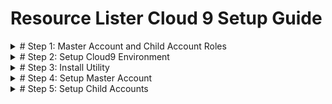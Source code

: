 # Resource Lister Cloud 9 Setup Guide 


<details>
  <summary># Step 1: Master Account and Child Account Roles </summary>

## Step 1: Master Account and Child Account Roles 
To Configure resource-lister you need
 1. Master Account IAM Role ARN 
 2. Child Account Role Name 
You can use existing master /child account setup or create new roles.

**Option 1: Use existing Master /Child Account Setup** 

If you already have AWS Organization setup with Master /Child accounts Roles you can re-use the existing Master Account Role Child Account Roles.  Please note existing Master Account IAM Role should have Cloud9 Permission. You can attach following managed policy to existing Master Account Roles to get Cloud9 permissions.

AWSCloud9EnvironmentMember
ReadOnlyAccess
AWSCloud9User
AWSCloud9SSMInstanceProfile
AWSCloud9Administrator

**Option 2: Create new Master Account /Child Account Roles**

Download the cloudformation template from Github

https://github.com/awslabs/resource-lister/-/blob/main/cfn/master_account_IAM_role.json

Go to Cloudformation and create stack with new resources

<p align="center">
  <img src="../imgs/c9_setup/c9_setup_0.PNG"  title="Utility Interface">

<p align="center">
  <img src="../imgs/c9_setup/c9_setup_0_1.PNG"  title="Utility Interface">

Create Role in Master account by running the cloudformation template 


Enter Stack Name: 
MasterAccountRoleName:  This role will be created in master account. Utility will use this role to assume child account roles

ChildAccountRoleName: Master account role will have permission to assume this role.




<p align="center">
  <img src="../imgs/c9_setup/c9_setup_1.png"  title="Utility Interface">

Keep all other values as default and click Next, Next and submit.

Cloudformation stack will be created. Go to output tab and copy the values

<p align="center">
  <img src="../imgs/c9_setup/c9_setup_2.png"  title="Utility Interface">

</details>

<details>

  <summary># Step 2:  Setup Cloud9 Environment </summary>


## Step 2:  Setup Cloud9 Environment

In this step you will create Cloud9 Environment and Modify the role of Underlying Cloud9 Ec2 instance to use Master Account IAM role. You will also disable the AWS Managed temporary credentials. 

### 2.1	Type in Cloud9 (us-east-1 region) 
<p align="center">
  <img src="../imgs/c9_setup/c9_setup_3.png"  title="Utility Interface">

### 2.2	Create Environment

- Click on Create Environment 
- Enter any "name" for environment like "resourcelister"
- Leave everything default and create environment

<p align="center">
  <img src="../imgs/c9_setup/c9_setup_4.png"  title="Utility Interface">


### 2.3	Once cloud9 environment is created. Click on Environment 

<p align="center">
  <img src="../imgs/c9_setup/c9_setup_5.png"  title="Utility Interface">


###  2.4	Click on EC2 Instance and Manage EC2 Instance

<p align="center">
  <img src="../imgs/c9_setup/c9_setup_6.png"  title="Utility Interface">

###  2.5	Click on Instance --> Action-->Security --> Modify IAM role (If Instance is stopped, Start the instance) 

<p align="center">
  <img src="../imgs/c9_setup/c9_setup_7.png"  title="Utility Interface">



###  2.6 	Modify IAM role : 

Select the Master Account IAM Role (Role created in Step 1 or Existing IAM Role) : 


<p align="center">
  <img src="../imgs/c9_setup/c9_setup_8.png"  title="Utility Interface">


### 2.7	 Disable the AWS Managed temporary credentials
Open Cloud9 Environment got to Setting –Preference->AWS Setting->Credentials and disable the AWS Managed temporary credentials

<p align="center">
  <img src="../imgs/c9_setup/c9_setup_9.png"  title="Utility Interface">


**Cloud9 Setup is completed successfully.**

</details>

<details>

  <summary># Step 3:  Install Utility  </summary>


## Step 3:  Install Utility 

### 3.1 Rune onetime setup from Github

Open new terminal 

<p align="center">
  <img src="../imgs/c9_setup/c9_setup_3_1.PNG"  title="Utility Interface">

Copy following commands


```
wget -q https://github.com/awslabs/resource-lister/tree/main/install/cloud9/setup.shell > /dev/null

chmod 777 setup.shell

./setup.shell

```
Once you run above commands successfully you will see that 
resource-lister folder will be created and inside the resource-lister folder there will be two files get copied main.py and start.shell

<p align="center">
  <img src="../imgs/c9_setup/c9_setup_3_2.PNG"  title="Utility Interface">

### 3.2 Start the utility

Go to resource-lister folder and run the start.shell

```
cd resource-lister
./start.shell

```

You will see utility disclaimer and main menu

<p align="center">
  <img src="../imgs/c9_setup/c9_setup_3_3.PNG"  title="Utility Interface">

**Congratulation resource-lister is successfully installed.**

</details>

<details>

  <summary># Step 4:  Setup Master Account </summary>

## Step 4:  Setup Master Account


- Type in **help** and press ENTER
- Type in **1** for [Managed AWS Account] press ENTER
- Type in **1** for Add Master Account and press ENTER

<p align="center">
  <img src="../imgs/c9_setup/c9_setup_4_1.PNG"  title="Utility Interface">

- Type in **Master Account IAM role** and press ENTER
- Type in **1** for default credentials and press ENTER
- Type in **Child Account Role Name** and press ENTER
Utility will generate the Cloudformation template for child account. Utility will prompt the message Master Account is successfully configured


<p align="center">
  <img src="../imgs/c9_setup/c9_setup_4_2.PNG"  title="Utility Interface">

## Step 4.2 :  Verify master account is configured correctly

- Type in **0** and press ENTER to exit Manage AWS Account Menu
- Type in **0** and press ENTER to exit Help Menu
- In Main Menu (ENTER AWS Service for help (help) for exit (0) type in **S3** and press ENTER
- Type in **1** for List of S3 buckets and press ENTER
- Type in **ALL** for all the accounts and press ENTER

Utility will create **output** folder and create file for list of s3 buckets.
<p align="center">
  <img src="../imgs/c9_setup/c9_setup_4_3.PNG"  title="Utility Interface">

Go to resource-lister--> output--> click on s3_list_buckets_<date>.csv file
<p align="center">
  <img src="../imgs/c9_setup/c9_setup_4_4.PNG"  title="Utility Interface">


**Congratulation master account is successfully configured.**

</details>


<details>

  <summary># Step 5:  Setup Child  Accounts </summary>

## Step 5:  Setup Child  Accounts


- Type in **help** and press ENTER
- Type in **1** for [Managed AWS Account] press ENTER
- Type in **4** for Configure child Accounts and press ENTER
- Type in **Comma seperated child accounts** and press ENTER
- Press any Key to continue (Press ENTER)

<p align="center">
  <img src="../imgs/c9_setup/c9_setup_5_1.PNG"  title="Utility Interface">



## Step 5.2 :  Verify child account is configured correctly

- Type in **0** and press ENTER to exit Manage AWS Account Menu
- Type in **2** and press ENTER in  Help Menu



Utility will display all the child accounts configured
<p align="center">
  <img src="../imgs/c9_setup/c9_setup_5_2.PNG"  title="Utility Interface">

</details>
